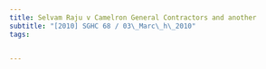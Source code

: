 ```yaml
---
title: Selvam Raju v Camelron General Contractors and another 
subtitle: "[2010] SGHC 68 / 03\_Marc\_h\_2010"
tags:


---
```


